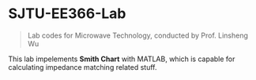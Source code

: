 # SJTU-EE366-Lab
> Lab codes for Microwave Technology, conducted by Prof. Linsheng Wu

This lab impelements **Smith Chart** with MATLAB, which is capable for calculating impedance matching related stuff.
